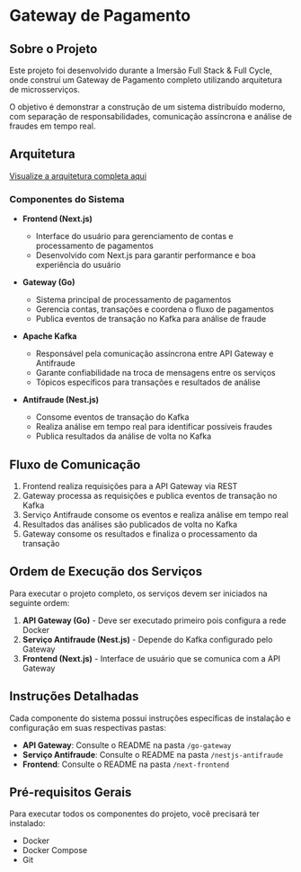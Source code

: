 # Gateway de Pagamento 

## Sobre o Projeto

Este projeto foi desenvolvido durante a Imersão Full Stack & Full Cycle, onde construí um Gateway de Pagamento completo utilizando arquitetura de microsserviços.

O objetivo é demonstrar a construção de um sistema distribuído moderno, com separação de responsabilidades, comunicação assíncrona e análise de fraudes em tempo real.

## Arquitetura

[Visualize a arquitetura completa aqui](https://link.excalidraw.com/readonly/Nrz6WjyTrn7IY8ZkrZHy)

### Componentes do Sistema

- **Frontend (Next.js)**
  - Interface do usuário para gerenciamento de contas e processamento de pagamentos
  - Desenvolvido com Next.js para garantir performance e boa experiência do usuário

- **Gateway (Go)**
  - Sistema principal de processamento de pagamentos
  - Gerencia contas, transações e coordena o fluxo de pagamentos
  - Publica eventos de transação no Kafka para análise de fraude

- **Apache Kafka**
  - Responsável pela comunicação assíncrona entre API Gateway e Antifraude
  - Garante confiabilidade na troca de mensagens entre os serviços
  - Tópicos específicos para transações e resultados de análise

- **Antifraude (Nest.js)**
  - Consome eventos de transação do Kafka
  - Realiza análise em tempo real para identificar possíveis fraudes
  - Publica resultados da análise de volta no Kafka

## Fluxo de Comunicação

1. Frontend realiza requisições para a API Gateway via REST
2. Gateway processa as requisições e publica eventos de transação no Kafka
3. Serviço Antifraude consome os eventos e realiza análise em tempo real
4. Resultados das análises são publicados de volta no Kafka
5. Gateway consome os resultados e finaliza o processamento da transação

## Ordem de Execução dos Serviços

Para executar o projeto completo, os serviços devem ser iniciados na seguinte ordem:

1. **API Gateway (Go)** - Deve ser executado primeiro pois configura a rede Docker
2. **Serviço Antifraude (Nest.js)** - Depende do Kafka configurado pelo Gateway
3. **Frontend (Next.js)** - Interface de usuário que se comunica com a API Gateway

## Instruções Detalhadas

Cada componente do sistema possui instruções específicas de instalação e configuração em suas respectivas pastas:

- **API Gateway**: Consulte o README na pasta `/go-gateway`
- **Serviço Antifraude**: Consulte o README na pasta `/nestjs-antifraude` 
- **Frontend**: Consulte o README na pasta `/next-frontend`

## Pré-requisitos Gerais

Para executar todos os componentes do projeto, você precisará ter instalado:

- Docker
- Docker Compose
- Git
